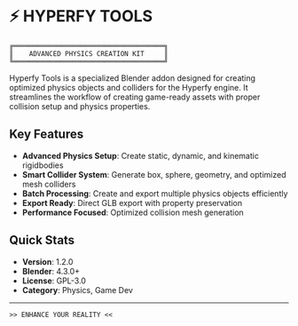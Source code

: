 # ⚡ HYPERFY TOOLS

```ascii
╔══════════════════════════════════════╗
║    ADVANCED PHYSICS CREATION KIT     ║
╚══════════════════════════════════════╝
```

Hyperfy Tools is a specialized Blender addon designed for creating optimized physics objects and colliders for the Hyperfy engine. It streamlines the workflow of creating game-ready assets with proper collision setup and physics properties.

## Key Features

- **Advanced Physics Setup**: Create static, dynamic, and kinematic rigidbodies
- **Smart Collider System**: Generate box, sphere, geometry, and optimized mesh colliders
- **Batch Processing**: Create and export multiple physics objects efficiently
- **Export Ready**: Direct GLB export with property preservation
- **Performance Focused**: Optimized collision mesh generation

## Quick Stats

- **Version**: 1.2.0
- **Blender**: 4.3.0+
- **License**: GPL-3.0
- **Category**: Physics, Game Dev

---

```ascii
>> ENHANCE YOUR REALITY <<
```
